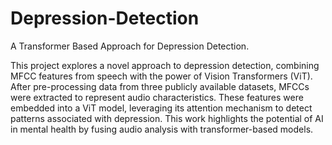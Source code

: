 # Depression-Detection
A Transformer Based Approach for Depression Detection.

This project explores a novel approach to depression detection, combining MFCC features from speech with the power of Vision Transformers (ViT). After pre-processing data from three publicly available datasets, MFCCs were extracted to represent audio characteristics. These features were embedded into a ViT model, leveraging its attention mechanism to detect patterns associated with depression. This work highlights the potential of AI in mental health by fusing audio analysis with transformer-based models.
